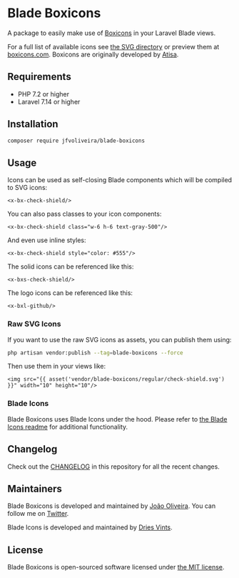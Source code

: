 # Blade Boxicons

A package to easily make use of [Boxicons](https://github.com/atisawd/boxicons) in your Laravel Blade views.

For a full list of available icons see [the SVG directory](resources/svg) or preview them at [boxicons.com](https://boxicons.com/). Boxicons are originally developed by [Atisa](https://github.com/atisawd).

## Requirements

- PHP 7.2 or higher
- Laravel 7.14 or higher

## Installation

```bash
composer require jfvoliveira/blade-boxicons
```

## Usage

Icons can be used as self-closing Blade components which will be compiled to SVG icons:

```blade
<x-bx-check-shield/>
```

You can also pass classes to your icon components:

```blade
<x-bx-check-shield class="w-6 h-6 text-gray-500"/>
```

And even use inline styles:

```blade
<x-bx-check-shield style="color: #555"/>
```

The solid icons can be referenced like this:

```blade
<x-bxs-check-shield/>
```

The logo icons can be referenced like this:

```blade
<x-bxl-github/>
```

### Raw SVG Icons

If you want to use the raw SVG icons as assets, you can publish them using:

```bash
php artisan vendor:publish --tag=blade-boxicons --force
```

Then use them in your views like:

```blade
<img src="{{ asset('vendor/blade-boxicons/regular/check-shield.svg') }}" width="10" height="10"/>
```

### Blade Icons

Blade Boxicons uses Blade Icons under the hood. Please refer to [the Blade Icons readme](https://github.com/blade-ui-kit/blade-icons) for additional functionality.

## Changelog

Check out the [CHANGELOG](CHANGELOG.md) in this repository for all the recent changes.

## Maintainers

Blade Boxicons is developed and maintained by [João Oliveira](https://joliveira.pt).
You can follow me on [Twitter](https://twitter.com/jfvoliveira).

Blade Icons is developed and maintained by [Dries Vints](https://driesvints.com).

## License

Blade Boxicons is open-sourced software licensed under [the MIT license](LICENSE.md).
